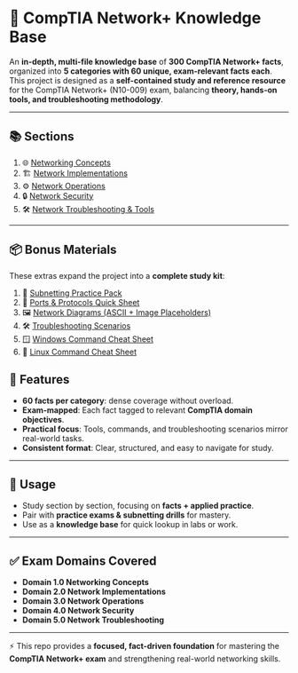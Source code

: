 # 📡 CompTIA Network+ Knowledge Base  

An **in-depth, multi-file knowledge base** of **300 CompTIA Network+ facts**, organized into **5 categories with 60 unique, exam-relevant facts each**. This project is designed as a **self-contained study and reference resource** for the CompTIA Network+ (N10-009) exam, balancing **theory, hands-on tools, and troubleshooting methodology**.  

---

## 📚 Sections  

1. 🌐 [Networking Concepts](Network+Knowledgebase/sections/01-networking-concepts.md)  
2. 🏗️ [Network Implementations](Network+Knowledgebase/sections/02-network-implementations.md)  
3. ⚙️ [Network Operations](Network+Knowledgebase/sections/03-network-operations.md)  
4. 🔒 [Network Security](Network+Knowledgebase/sections/04-network-security.md)  
5. 🛠️ [Network Troubleshooting & Tools](Network+Knowledgebase/sections/05-network-troubleshooting.md)  

---

## 📦 Bonus Materials  

These extras expand the project into a **complete study kit**:  

1. 🧮 [Subnetting Practice Pack](bonus-subnetting-practice.md)  
2. 🔢 [Ports & Protocols Quick Sheet](bonus-ports-protocols.md)  
3. 🖼️ [Network Diagrams (ASCII + Image Placeholders)](bonus-network-diagrams.md)  
4. 🛠️ [Troubleshooting Scenarios](bonus-troubleshooting-scenarios.md)  
5. 🪟 [Windows Command Cheat Sheet](bonus-command-cheatsheet-windows.md)  
6. 🐧 [Linux Command Cheat Sheet](bonus-command-cheatsheet-linux.md)  


## 🎯 Features  

- **60 facts per category**: dense coverage without overload.  
- **Exam-mapped**: Each fact tagged to relevant **CompTIA domain objectives**.  
- **Practical focus**: Tools, commands, and troubleshooting scenarios mirror real-world tasks.  
- **Consistent format**: Clear, structured, and easy to navigate for study.  

---

## 🚀 Usage  

- Study section by section, focusing on **facts + applied practice**.  
- Pair with **practice exams & subnetting drills** for mastery.  
- Use as a **knowledge base** for quick lookup in labs or work.

---

## ✅ Exam Domains Covered  

- **Domain 1.0 Networking Concepts**  
- **Domain 2.0 Network Implementations**  
- **Domain 3.0 Network Operations**  
- **Domain 4.0 Network Security**  
- **Domain 5.0 Network Troubleshooting**  

---

⚡ This repo provides a **focused, fact-driven foundation** for mastering the **CompTIA Network+ exam** and strengthening real-world networking skills.  
